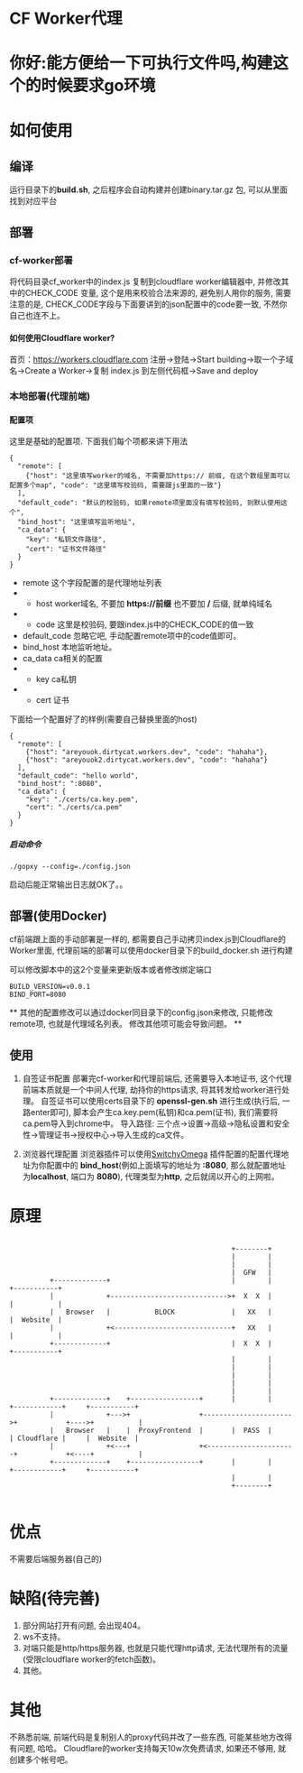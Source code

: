CF Worker代理
===
# 你好:能方便给一下可执行文件吗,构建这个的时候要求go环境
# 如何使用
## 编译
运行目录下的**build.sh**, 之后程序会自动构建并创建binary.tar.gz 包, 可以从里面找到对应平台

## 部署
### cf-worker部署
将代码目录cf_worker中的index.js 复制到cloudflare worker编辑器中, 
并修改其中的CHECK_CODE 变量, 这个是用来校验合法来源的, 避免别人用你的服务, 
需要注意的是, CHECK_CODE字段与下面要讲到的json配置中的code要一致, 不然你自己也连不上。

#### 如何使用Cloudflare worker?
首页：https://workers.cloudflare.com
注册->登陆->Start building->取一个子域名->Create a Worker->复制 index.js 到左侧代码框->Save and deploy

### 本地部署(代理前端)

#### 配置项
这里是基础的配置项. 下面我们每个项都来讲下用法
```json=
{
  "remote": [
    {"host": "这里填写worker的域名, 不需要加https:// 前缀, 在这个数组里面可以配置多个map", "code": "这里填写校验码, 需要跟js里面的一致"}
  ],
  "default_code": "默认的校验码, 如果remote项里面没有填写校验码, 则默认使用这个",
  "bind_host": "这里填写监听地址",
  "ca_data": {
    "key": "私钥文件路径",
    "cert": "证书文件路径"
  }
}
```

* remote 这个字段配置的是代理地址列表
* * host worker域名, 不要加 **https://前缀** 也不要加 **/** 后缀, 就单纯域名
* * code 这里是校验码, 要跟index.js中的CHECK_CODE的值一致 
* default_code 忽略它吧, 手动配置remote项中的code值即可。
* bind_host 本地监听地址。
* ca_data ca相关的配置
* * key ca私钥
* * cert 证书

下面给一个配置好了的样例(需要自己替换里面的host)
```json=
{
  "remote": [
    {"host": "areyouok.dirtycat.workers.dev", "code": "hahaha"},
    {"host": "areyouok2.dirtycat.workers.dev", "code": "hahaha"}
  ],
  "default_code": "hello world",
  "bind_host": ":8080",
  "ca_data": {
    "key": "./certs/ca.key.pem",
    "cert": "./certs/ca.pem"
  }
}
```

##### 启动命令
```shell=
./gopxy --config=./config.json
```
启动后能正常输出日志就OK了。。

## 部署(使用Docker)
cf前端跟上面的手动部署是一样的, 都需要自己手动拷贝index.js到Cloudflare的Worker里面, 
代理前端的部署可以使用docker目录下的build_docker.sh 进行构建

可以修改脚本中的这2个变量来更新版本或者修改绑定端口
```shell=
BUILD_VERSION=v0.0.1
BIND_PORT=8080
```

** 其他的配置修改可以通过docker同目录下的config.json来修改, 只能修改remote项, 也就是代理域名列表。 修改其他项可能会导致问题。 **


## 使用 
1. 自签证书配置
部署完cf-worker和代理前端后, 还需要导入本地证书, 这个代理前端本质就是一个中间人代理, 劫持你的https请求, 将其转发给worker进行处理。
自签证书可以使用certs目录下的 **openssl-gen.sh** 进行生成(执行后, 一路enter即可), 脚本会产生ca.key.pem(私钥)和ca.pem(证书), 
我们需要将ca.pem导入到chrome中。
导入路径:
三个点->设置->高级->隐私设置和安全性->管理证书->授权中心->导入生成的ca文件。

2. 浏览器代理配置
浏览器插件可以使用[SwitchyOmega](https://chrome.google.com/webstore/detail/proxy-switchyomega/padekgcemlokbadohgkifijomclgjgif?hl=zh-CN)
插件配置的配置代理地址为你配置中的 **bind_host**(例如上面填写的地址为 **:8080**, 那么就配置地址为**localhost**, 端口为 **8080**), 代理类型为**http**, 之后就阔以开心的上网啦。

# 原理
```flow=

                                                       +--------+
                                                       |        |
                                                       |        |
                                                       |  GFW   |
          +-------------+                              |        |                         +-----------+
          |             +----------------------------->+  X  X  |                         |           |
          |   Browser   |           BLOCK              |   XX   |                         |  Website  |
          |             +<-----------------------------+   XX   |                         |           |
          +-------------+                              |  X  X  |                         +-----------+
                                                       |        |
                                                       |        |
                                                       |        |
                                                       |        |
                                                       |        |
          +-------------+    +-----------------+       |        |      +------------+     +-----------+
          |             +--->+                 +---------------------->+            +---->+           |
          |   Browser   |    |  ProxyFrontend  |       |  PASS  |      | Cloudflare |     |  Website  |
          |             +<---+                 +<----------------------+            +<----+           |
          +-------------+    +-----------------+       |        |      +------------+     +-----------+
                                                       |        |
                                                       +--------+


```

# 优点
不需要后端服务器(自己的)

# 缺陷(待完善)
1. 部分网站打开有问题, 会出现404。
2. ws不支持。
3. 对端只能是http/https服务器, 也就是只能代理http请求, 无法代理所有的流量(受限cloudflare worker的fetch函数)。 
4. 其他。

# 其他
不熟悉前端, 前端代码是复制别人的proxy代码并改了一些东西, 可能某些地方改得有问题, 哈哈。
Cloudflare的worker支持每天10w次免费请求, 如果还不够用, 就创建多个帐号吧。
